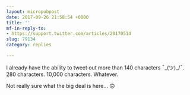 ```yaml
---
layout: micropubpost
date: 2017-09-26 21:58:54 +0000
title: ''
mf-in-reply-to:
- https://support.twitter.com/articles/20170514
slug: 79134
category: replies

---
```

I already have the ability to tweet out more than 140 characters ¯\_(ツ)_/¯. 280 characters. 10,000 characters. Whatever.

Not really sure what the big deal is here… 🙃
